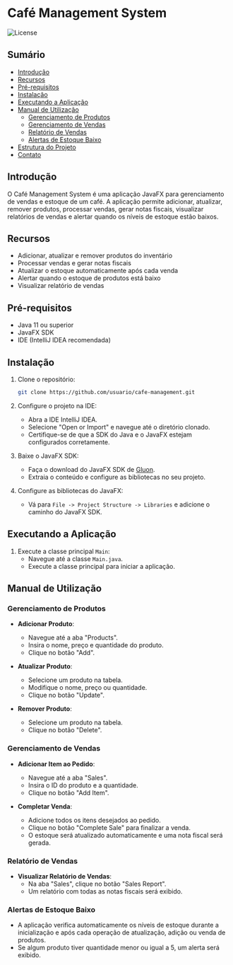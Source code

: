# Café Management System

![License](https://img.shields.io/badge/license-MIT-blue.svg)

## Sumário
- [Introdução](#introdução)
- [Recursos](#recursos)
- [Pré-requisitos](#pré-requisitos)
- [Instalação](#instalação)
- [Executando a Aplicação](#executando-a-aplicação)
- [Manual de Utilização](#manual-de-utilização)
  - [Gerenciamento de Produtos](#gerenciamento-de-produtos)
  - [Gerenciamento de Vendas](#gerenciamento-de-vendas)
  - [Relatório de Vendas](#relatório-de-vendas)
  - [Alertas de Estoque Baixo](#alertas-de-estoque-baixo)
- [Estrutura do Projeto](#estrutura-do-projeto)
- [Contato](#contato)

## Introdução
O Café Management System é uma aplicação JavaFX para gerenciamento de vendas e estoque de um café. A aplicação permite adicionar, atualizar, remover produtos, processar vendas, gerar notas fiscais, visualizar relatórios de vendas e alertar quando os níveis de estoque estão baixos.

## Recursos
- Adicionar, atualizar e remover produtos do inventário
- Processar vendas e gerar notas fiscais
- Atualizar o estoque automaticamente após cada venda
- Alertar quando o estoque de produtos está baixo
- Visualizar relatório de vendas

## Pré-requisitos
- Java 11 ou superior
- JavaFX SDK
- IDE (IntelliJ IDEA recomendada)

## Instalação
1. Clone o repositório:
    ```bash
    git clone https://github.com/usuario/cafe-management.git
    ```

2. Configure o projeto na IDE:
    - Abra a IDE IntelliJ IDEA.
    - Selecione "Open or Import" e navegue até o diretório clonado.
    - Certifique-se de que a SDK do Java e o JavaFX estejam configurados corretamente.

3. Baixe o JavaFX SDK:
    - Faça o download do JavaFX SDK de [Gluon](https://gluonhq.com/products/javafx/).
    - Extraia o conteúdo e configure as bibliotecas no seu projeto.

4. Configure as bibliotecas do JavaFX:
    - Vá para `File -> Project Structure -> Libraries` e adicione o caminho do JavaFX SDK.

## Executando a Aplicação
1. Execute a classe principal `Main`:
    - Navegue até a classe `Main.java`.
    - Execute a classe principal para iniciar a aplicação.

## Manual de Utilização

### Gerenciamento de Produtos
- **Adicionar Produto**:
    - Navegue até a aba "Products".
    - Insira o nome, preço e quantidade do produto.
    - Clique no botão "Add".

- **Atualizar Produto**:
    - Selecione um produto na tabela.
    - Modifique o nome, preço ou quantidade.
    - Clique no botão "Update".

- **Remover Produto**:
    - Selecione um produto na tabela.
    - Clique no botão "Delete".

### Gerenciamento de Vendas
- **Adicionar Item ao Pedido**:
    - Navegue até a aba "Sales".
    - Insira o ID do produto e a quantidade.
    - Clique no botão "Add Item".

- **Completar Venda**:
    - Adicione todos os itens desejados ao pedido.
    - Clique no botão "Complete Sale" para finalizar a venda.
    - O estoque será atualizado automaticamente e uma nota fiscal será gerada.

### Relatório de Vendas
- **Visualizar Relatório de Vendas**:
    - Na aba "Sales", clique no botão "Sales Report".
    - Um relatório com todas as notas fiscais será exibido.

### Alertas de Estoque Baixo
- A aplicação verifica automaticamente os níveis de estoque durante a inicialização e após cada operação de atualização, adição ou venda de produtos.
- Se algum produto tiver quantidade menor ou igual a 5, um alerta será exibido.



